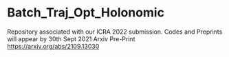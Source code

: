 # Batch_Traj_Opt_Holonomic
Repository associated with our ICRA 2022 submission. Codes and Preprints will appear by 30th Sept 2021
Arxiv Pre-Print https://arxiv.org/abs/2109.13030
